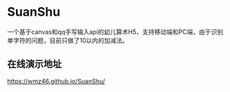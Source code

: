 # SuanShu
一个基于canvas和qq手写输入api的幼儿算术H5，支持移动端和PC端，由于识别单字符的问题，目前只做了10以内的加减法。
## 在线演示地址
https://wmz46.github.io/SuanShu/

